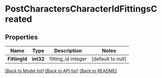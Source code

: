 # PostCharactersCharacterIdFittingsCreated

## Properties
Name | Type | Description | Notes
------------ | ------------- | ------------- | -------------
**FittingId** | **int32** | fitting_id integer | [default to null]

[[Back to Model list]](../README.md#documentation-for-models) [[Back to API list]](../README.md#documentation-for-api-endpoints) [[Back to README]](../README.md)


